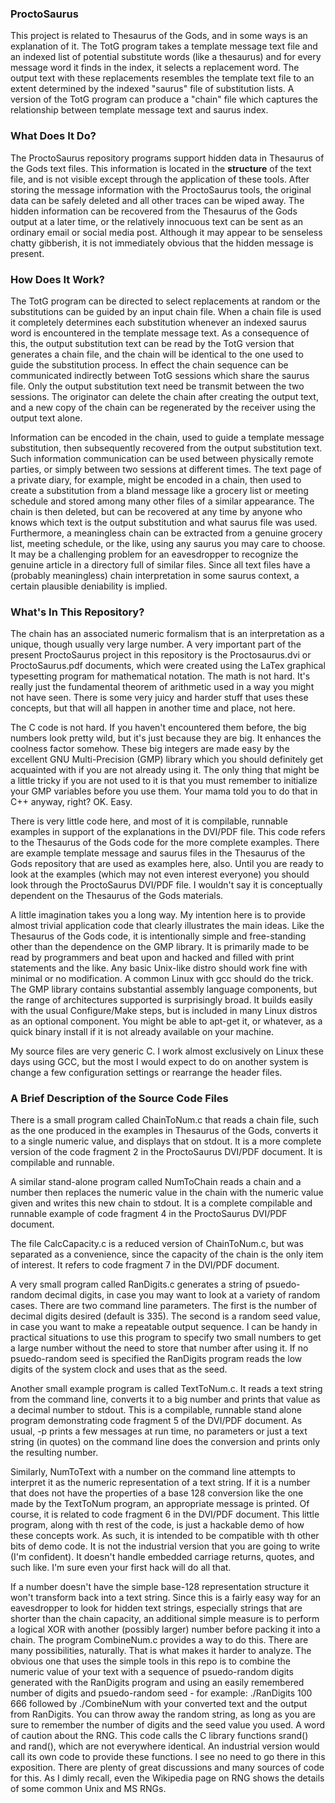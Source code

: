 ﻿### ProctoSaurus

This project is related to Thesaurus of the Gods, and in some ways is an
explanation of it. The TotG program takes a template message text file and
an indexed list of potential substitute words (like a thesaurus) and for
every message word it finds in the index, it selects a replacement word. The
output text with these replacements resembles the template text file to an
extent determined by the indexed "saurus" file of substitution lists. A
version of the TotG program can produce a "chain" file which captures the
relationship between template message text and saurus index.

### What Does It Do?

The ProctoSaurus repository programs support hidden data in Thesaurus of the
Gods text files. This information is located in the **structure** of the
text file, and is not visible except through the application of these tools.
After storing the message information with the ProctoSaurus tools, the
original data can be safely deleted and all other traces can be wiped away.
The hidden information can be recovered from the Thesaurus of the Gods
output at a later time, or the relatively innocuous text can be sent as an
ordinary email or social media post. Although it may appear to be senseless
chatty gibberish, it is not immediately obvious that the hidden message is
present.

### How Does It Work?

The TotG program can be directed to select replacements at random or the
substitutions can be guided by an input chain file. When a chain file is
used it completely determines each substitution whenever an indexed saurus
word is encountered in the template message text. As a consequence of this,
the output substitution text can be read by the TotG version that generates
a chain file, and the chain will be identical to the one used to guide the
substitution process. In effect the chain sequence can be communicated
indirectly between TotG sessions which share the saurus file. Only the
output substitution text need be transmit between the two sessions. The
originator can delete the chain after creating the output text, and a new
copy of the chain can be regenerated by the receiver using the output text
alone.

Information can be encoded in the chain, used to guide a template message
substitution, then subsequently recovered from the output substitution text.
Such information communication can be used between physically remote
parties, or simply between two sessions at different times. The text page of
a private diary, for example, might be encoded in a chain, then used to
create a substitution from a bland message like a grocery list or meeting
schedule and stored among many other files of a similar appearance. The
chain is then deleted, but can be recovered at any time by anyone who knows
which text is the output substitution and what saurus file was used.
Furthermore, a meaningless chain can be extracted from a genuine grocery
list, meeting schedule, or the like, using any saurus you may care to
choose. It may be a challenging problem for an eavesdropper to recognize
the genuine article in a directory full of similar files. Since all text
files have a (probably meaningless) chain interpretation in some saurus
context, a certain plausible deniability is implied.

### What's In This Repository?

The chain has an associated numeric formalism that is an interpretation as a 
unique, though usually very large number. A very important part of the present
ProctoSaurus project in this repository is the Proctosaurus.dvi or
ProctoSaurus.pdf documents, which were created using the LaTex graphical
typesetting program for mathematical notation. The math is not hard. It's
really just the fundamental theorem of arithmetic used in a way you might
not have seen. There is some very juicy and harder stuff that uses these
concepts, but that will all happen in another time and place, not here. 

The C code is not hard. If you haven't encountered them before, the big
numbers look pretty wild, but it's just because they are big. It enhances
the coolness factor somehow. These big integers are made easy by the
excellent GNU Multi-Precision (GMP) library which you should definitely
get acquainted with if you are not already using it. The only thing that
might be a little tricky if you are not used to it is that you must remember
to initialize your GMP variables before you use them. Your mama told you to
do that in C++ anyway, right? OK. Easy.

There is very little code here, and most of it is compilable, runnable
examples in support of the explanations in the DVI/PDF file. This code
refers to the Thesaurus of the Gods code for the more complete examples.
There are example template message and saurus files in the Thesaurus of
the Gods repository that are used as examples here, also. Until you are
ready to look at the examples (which may not even interest everyone) you
should look through the ProctoSaurus DVI/PDF file. I wouldn't say it is
conceptually dependent on the Thesaurus of the Gods materials.

A little imagination takes you a long way. My intention here is to provide
almost trivial application code that clearly illustrates the main ideas.
Like the Thesaurus of the Gods code, it is intentionally simple and
free-standing other than the dependence on the GMP library. It is primarily
made to be read by programmers and beat upon and hacked and filled with
print statements and the like. Any basic Unix-like distro should work fine
with minimal or no modification. A common Linux with gcc should do the
trick. The GMP library contains substantial assembly language components,
but the range of architectures supported is surprisingly broad. It builds
easily with the usual Configure/Make steps, but is included in many Linux
distros as an optional component. You might be able to apt-get it, or
whatever, as a quick binary install if it is not already available on your
machine.

My source files are very generic C. I work almost exclusively on Linux these
days using GCC, but the most I would expect to do on another system is
change a few configuration settings or rearrange the header files.

### A Brief Description of the Source Code Files

There is a small program called ChainToNum.c that reads a chain file, such
as the one produced in the examples in Thesaurus of the Gods, converts it
to a single numeric value, and displays that on stdout. It is a more
complete version of the code fragment 2 in the ProctoSaurus DVI/PDF
document. It is compilable and runnable.

A similar stand-alone program called NumToChain reads a chain and a number
then replaces the numeric value in the chain with the numeric value given
and writes this new chain to stdout. It is a complete compilable and
runnable example of code fragment 4 in the ProctoSaurus DVI/PDF document.

The file CalcCapacity.c is a reduced version of ChainToNum.c, but was
separated as a convenience, since the capacity of the chain is the only item
of interest. It refers to code fragment 7 in the DVI/PDF document.

A very small program called RanDigits.c generates a string of psuedo-random
decimal digits, in case you may want to look at a variety of random cases.
There are two command line parameters. The first is the number of decimal
digits desired (default is 335). The second is a random seed value, in case
you want to make a repeatable output sequence. I can be handy in practical
situations to use this program to specify two small numbers to get a large
number without the need to store that number after using it. If no
psuedo-random seed is specified the RanDigits program reads the low digits
of the system clock and uses that as the seed.

Another small example program is called TextToNum.c. It reads a text string
from the command line, converts it to a big number and prints that value as
a decimal number to stdout. This is a compilable, runnable stand alone
program demonstrating code fragment 5 of the DVI/PDF document. As usual, -p
prints a few messages at run time, no parameters or just a text string (in
quotes) on the command line does the conversion and prints only the
resulting number.

Similarly, NumToText with a number on the command line attempts to interpret
it as the numeric representation of a text string. If it is a number that
does not have the properties of a base 128 conversion like the one made by
the TextToNum program, an appropriate message is printed. Of course, it is
related to code fragment 6 in the DVI/PDF document. This little program,
along with th rest of the code, is just a hackable demo of how these
concepts work. As such, it is intended to be compatible with th other bits
of demo code. It is not the industrial version that you are going to write
(I'm confident). It doesn't handle embedded carriage returns, quotes, and
such like. I'm sure even your first hack will do all that.

If a number doesn't have the simple base-128 representation structure it
won't transform back into a text string. Since this is a fairly easy way for
an eavesdropper to look for hidden text strings, especially strings that are
shorter than the chain capacity, an additional simple measure is to perform
a logical XOR with another (possibly larger) number before packing it into a
chain. The program CombineNum.c provides a way to do this. There are many
possibilities, naturally. That is what makes it harder to analyze. The
obvious one that uses the simple tools in this repo is to combine the
numeric value of your text with a sequence of psuedo-random digits
generated with the RanDigits program and using an easily remembered number
of digits and psuedo-random seed - for example: ./RanDigits 100 666
followed by ./CombineNum with your converted text and the output from
RanDigits. You can throw away the random string, as long as you are sure to
remember the number of digits and the seed value you used. A word of caution
about the RNG. This code calls the C library functions srand() and rand(),
which are not everywhere identical. An industrial version would call its own
code to provide these functions. I see no need to go there in this
exposition. There are plenty of great discussions and many sources of code
for this. As I dimly recall, even the Wikipedia page on RNG shows the
details of some common Unix and MS RNGs.



